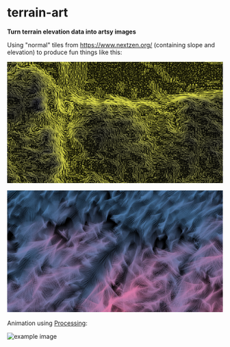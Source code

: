 # terrain-art
**Turn terrain elevation data into artsy images**

Using "normal" tiles from https://www.nextzen.org/ (containing slope and elevation) to produce fun things like this:

![example image][example_B]

![example image][example_A]


Animation using [Processing](https://py.processing.org/):

![example image][example_C]

[example_A]: ./output_example_A.png "Example A"
[example_B]: ./output_example_B.png "Example B"
[example_C]: ./output_example_C.gif "Example C"
